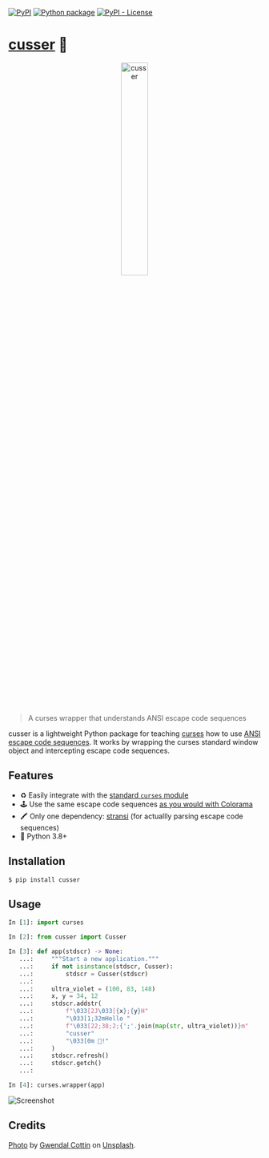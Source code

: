 [![PyPI](https://img.shields.io/pypi/v/cusser)](https://pypi.org/project/cusser/)
[![Python package](https://github.com/getcuia/cusser/actions/workflows/python-package.yml/badge.svg)](https://github.com/getcuia/cusser/actions/workflows/python-package.yml)
[![PyPI - License](https://img.shields.io/pypi/l/cusser)](https://github.com/getcuia/cusser/blob/main/LICENSE)

# [cusser](https://github.com/getcuia/cusser#readme) 🤬

<div align="center">
    <img class="hero" src="https://github.com/getcuia/cusser/raw/main/banner.jpg" alt="cusser" width="33%" />
</div>

> A curses wrapper that understands ANSI escape code sequences

cusser is a lightweight Python package for teaching
[curses](https://docs.python.org/3/library/curses.html) how to use
[ANSI escape code sequences](https://en.wikipedia.org/wiki/ANSI_escape_code). It
works by wrapping the curses standard window object and intercepting escape code
sequences.

## Features

-   ♻️ Easily integrate with the
    [standard `curses` module](https://docs.python.org/3/library/curses.html)
-   🕹️ Use the same escape code sequences
    [as you would with Colorama](https://github.com/tartley/colorama#recognised-ansi-sequences)
-   🖍️ Only one dependency: [stransi](https://github.com/getcuia/stransi) (for
    actuallly parsing escape code sequences)
-   🐍 Python 3.8+

## Installation

```console
$ pip install cusser
```

## Usage

```python
In [1]: import curses

In [2]: from cusser import Cusser

In [3]: def app(stdscr) -> None:
   ...:     """Start a new application."""
   ...:     if not isinstance(stdscr, Cusser):
   ...:         stdscr = Cusser(stdscr)
   ...:
   ...:     ultra_violet = (100, 83, 148)
   ...:     x, y = 34, 12
   ...:     stdscr.addstr(
   ...:         f"\033[2J\033[{x};{y}H"
   ...:         "\033[1;32mHello "
   ...:         f"\033[22;38;2;{';'.join(map(str, ultra_violet))}m"
   ...:         "cusser"
   ...:         "\033[0m 🤬!"
   ...:     )
   ...:     stdscr.refresh()
   ...:     stdscr.getch()
   ...:

In [4]: curses.wrapper(app)
```

![Screenshot](https://github.com/getcuia/cusser/raw/main/screenshot.png)

## Credits

[Photo](https://github.com/getcuia/cusser/raw/main/banner.jpg) by
[Gwendal Cottin](https://unsplash.com/@gwendal?utm_source=unsplash&utm_medium=referral&utm_content=creditCopyText)
on
[Unsplash](https://unsplash.com/?utm_source=unsplash&utm_medium=referral&utm_content=creditCopyText).
